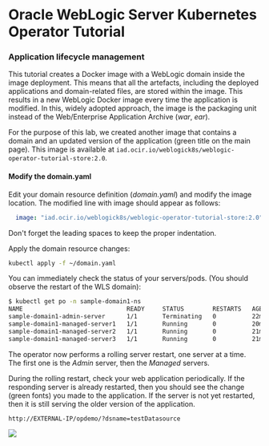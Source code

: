 # Oracle WebLogic Server Kubernetes Operator Tutorial #

### Application lifecycle management ###

This tutorial creates a Docker image with a WebLogic domain inside the image deployment. This means that all the artefacts, including the deployed applications and domain-related files, are stored within the image. This results in a new WebLogic Docker image every time the application is modified. In this, widely adopted approach, the image is the packaging unit instead of the Web/Enterprise Application Archive (*war*, *ear*).

For the purpose of this lab, we created another image that contains a domain and an updated version of the application (green title on the main page). This image is available at `iad.ocir.io/weblogick8s/weblogic-operator-tutorial-store:2.0`.

#### Modify the domain.yaml ####

Edit  your domain resource definition (*domain.yaml*) and modify the image location. The modified line with image should appear as follows:
```yaml
  image: "iad.ocir.io/weblogick8s/weblogic-operator-tutorial-store:2.0"
```

Don't forget the leading spaces to keep the proper indentation.

Apply the domain resource changes:
```bash
kubectl apply -f ~/domain.yaml
```
You can immediately check the status of your servers/pods. (You should observe the restart of the WLS domain):
```bash
$ kubectl get po -n sample-domain1-ns
NAME                             READY     STATUS        RESTARTS   AGE
sample-domain1-admin-server      1/1       Terminating   0          22m
sample-domain1-managed-server1   1/1       Running       0          20m
sample-domain1-managed-server2   1/1       Running       0          21m
sample-domain1-managed-server3   1/1       Running       0          21m
```
The operator now performs a rolling server restart, one server at a time. The first one is the *Admin* server, then the *Managed* servers.

During the rolling restart, check your web application periodically. If the responding server is already restarted, then you should see the change (green fonts) you made to the application. If the server is not yet restarted, then it is still serving the older version of the application.

`http://EXTERNAL-IP/opdemo/?dsname=testDatasource`

![](images/update.application/004.check.changes.png)
